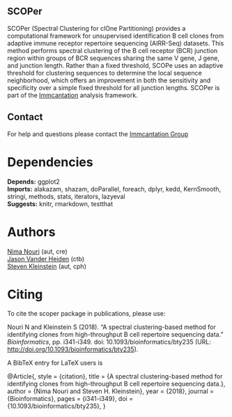 SCOPer
-------------------------------------------------------------------------------

SCOPer (Spectral Clustering for clOne Partitioning) provides a computational framework 
for unsupervised identification B cell clones from adaptive immune receptor repertoire 
sequencing (AIRR-Seq) datasets. This method performs spectral clustering of the B cell 
receptor (BCR) junction region within groups of BCR sequences sharing the same V gene, 
J gene, and junction length. Rather than a fixed threshold, SCOPe uses an adaptive 
threshold for clustering sequences to determine the local sequence neighborhood, 
which offers an improvement in both the sensitivity and specificity over a simple fixed 
threshold for all junction lengths. SCOPer is part of the 
[Immcantation](http://immcantation.readthedocs.io) analysis framework.

Contact
-------------------------------------------------------------------------------

For help and questions please contact the [Immcantation Group](mailto:immcantation@googlegroups.com)


# Dependencies

**Depends:** ggplot2  
**Imports:** alakazam, shazam, doParallel, foreach, dplyr, kedd, KernSmooth, stringi, methods, stats, iterators, lazyeval  
**Suggests:** knitr, rmarkdown, testthat


# Authors

[Nima Nouri](mailto:nima.nouri@yale.edu) (aut, cre)  
[Jason Vander Heiden](mailto:jason.vanderheiden@yale.edu) (ctb)  
[Steven Kleinstein](mailto:steven.kleinstein@yale.edu) (aut, cph)


# Citing


To cite the scoper package in publications, please use:

Nouri N and Kleinstein S (2018). “A spectral clustering-based method for identifying clones from high-throughput B cell repertoire sequencing data.”
_Bioinformatics_, pp. i341-i349. doi: 10.1093/bioinformatics/bty235 (URL: http://doi.org/10.1093/bioinformatics/bty235).

A BibTeX entry for LaTeX users is

  @Article{,
    style = {citation},
    title = {A spectral clustering-based method for identifying clones 
                    from high-throughput B cell repertoire sequencing data.},
    author = {Nima Nouri and Steven H. Kleinstein},
    year = {2018},
    journal = {Bioinformatics},
    pages = {i341-i349},
    doi = {10.1093/bioinformatics/bty235},
  }

